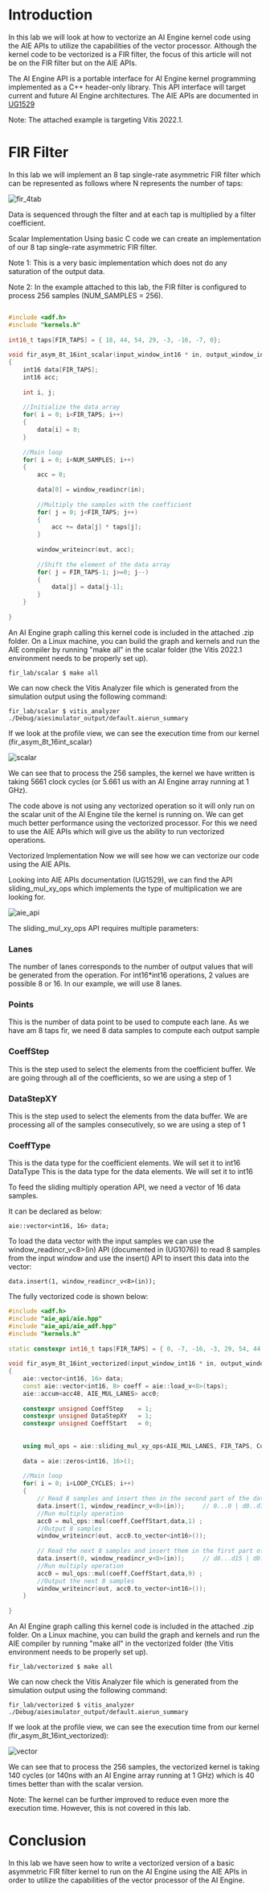 # Introduction
In this lab we will look at how to vectorize an AI Engine kernel code using the AIE APIs to utilize the capabilities of the vector processor. Although the kernel code to be vectorized is a FIR filter, the focus of this article will not be on the FIR filter but on the AIE APIs.

The AI Engine API is a portable interface for AI Engine kernel programming implemented as a C++ header-only library. This API interface will target current and future AI Engine architectures. The AIE APIs are documented in [UG1529](https://www.xilinx.com/htmldocs/xilinx2022_1/aiengine_api/aie_api/doc/index.html)

Note: The attached example is targeting Vitis 2022.1.
 

# FIR Filter
In this lab we will implement an 8 tap single-rate asymmetric FIR filter which can be represented as follows where N represents the number of taps:

![fir_4tab](./images/fir_lab/fir_4tab.jfif)

Data is sequenced through the filter and at each tap is multiplied by a filter coefficient. 

Scalar Implementation
Using basic C code we can create an implementation of our 8 tap single-rate asymmetric FIR filter.

Note 1: This is a very basic implementation which does not do any saturation of the output data.

Note 2: In the example attached to this lab, the FIR filter is configured to process 256 samples (NUM_SAMPLES = 256).
```C++

#include <adf.h>
#include "kernels.h"
 
int16_t taps[FIR_TAPS] = { 18, 44, 54, 29, -3, -16, -7, 0};
 
void fir_asym_8t_16int_scalar(input_window_int16 * in, output_window_int16 * out)
{
    int16 data[FIR_TAPS];
    int16 acc;
     
    int i, j;
     
    //Initialize the data array
    for( i = 0; i<FIR_TAPS; i++)
    {
        data[i] = 0;
    }
     
    //Main loop
    for( i = 0; i<NUM_SAMPLES; i++)
    {
        acc = 0;
         
        data[0] = window_readincr(in);
         
        //Multiply the samples with the coefficient
        for( j = 0; j<FIR_TAPS; j++)
        {
            acc += data[j] * taps[j];
        }
         
        window_writeincr(out, acc);
         
        //Shift the element of the data array
        for( j = FIR_TAPS-1; j>=0; j--)
        {
            data[j] = data[j-1];
        }      
    }
     
}
```

An AI Engine graph calling this kernel code is included in the attached .zip folder. On a Linux machine, you can build the graph and kernels and run the AIE compiler by running "make all" in the scalar folder (the Vitis 2022.1 environment needs to be properly set up).
```
fir_lab/scalar $ make all
```
We can now check the Vitis Analyzer file which is generated from the simulation output using the following command:
```
fir_lab/scalar $ vitis_analyzer ./Debug/aiesimulator_output/default.aierun_summary
```
If we look at the profile view, we can see the execution time from our kernel (fir_asym_8t_16int_scalar)

![scalar](./images/fir_lab/scalar.jfif)


We can see that to process the 256 samples, the kernel we have written is taking 5661 clock cycles (or 5.661 us with an AI Engine array running at 1 GHz).

The code above is not using any vectorized operation so it will only run on the scalar unit of the AI Engine tile the kernel is running on. We can get much better performance using the vectorized processor. For this we need to use the AIE APIs which will give us the ability to run vectorized operations.

Vectorized Implementation
Now we will see how we can vectorize our code using the AIE APIs. 

Looking into AIE APIs documentation (UG1529), we can find the API sliding_mul_xy_ops which implements the type of multiplication we are looking for.
 

![aie_api](./images/fir_lab/aie_api.jfif)

  The sliding_mul_xy_ops API requires multiple parameters:
 

### Lanes
The number of lanes corresponds to the number of output values that will be generated from the operation. For int16*int16 operations, 2 values are possible 8 or 16. In our example, we will use 8 lanes.
### Points
This is the number of data point to be used to compute each lane. As we have am 8 taps fir, we need 8 data samples to compute each output sample
### CoeffStep
This is the step used to select the elements from the coefficient buffer. We are going through all of the coefficients, so we are using a step of 1
### DataStepXY
This is the step used to select the elements from the data buffer. We are processing all of the samples consecutively, so we are using a step of 1
### CoeffType
This is the data type for the coefficient elements. We will set it to int16
DataType
This is the data type for the data elements. We will set it to int16

To feed the sliding multiply operation API, we need a vector of 16 data samples.

It can be declared as below:
```
aie::vector<int16, 16> data;
```
To load the data vector with the input samples we can use the window_readincr_v<8>(in) API (documented in (UG1076)) to read 8 samples from the input window and use the insert() API to insert this data into the vector:
```
data.insert(1, window_readincr_v<8>(in));
```
The fully vectorized code is shown below:
 
```C++
#include <adf.h>
#include "aie_api/aie.hpp"
#include "aie_api/aie_adf.hpp"
#include "kernels.h"
 
static constexpr int16_t taps[FIR_TAPS] = { 0, -7, -16, -3, 29, 54, 44, 18};
 
void fir_asym_8t_16int_vectorized(input_window_int16 * in, output_window_int16 * out)
{
    aie::vector<int16, 16> data;
    const aie::vector<int16, 8> coeff = aie::load_v<8>(taps);
    aie::accum<acc48, AIE_MUL_LANES> acc0;
     
    constexpr unsigned CoeffStep    = 1;
    constexpr unsigned DataStepXY   = 1;
    constexpr unsigned CoeffStart   = 0;
     
     
    using mul_ops = aie::sliding_mul_xy_ops<AIE_MUL_LANES, FIR_TAPS, CoeffStep, DataStepXY, FIR_T_COEFF , FIR_T_DATA>;
     
    data = aie::zeros<int16, 16>();
     
    //Main loop
    for( i = 0; i<LOOP_CYCLES; i++)
    {
        // Read 8 samples and insert then in the second part of the data vector
        data.insert(1, window_readincr_v<8>(in));     // 0...0 | d0..d7
        //Run multiply operation
        acc0 = mul_ops::mul(coeff,CoeffStart,data,1) ;
        //Output 8 samples
        window_writeincr(out, acc0.to_vector<int16>());
 
        // Read the next 8 samples and insert them in the first part of the data vector
        data.insert(0, window_readincr_v<8>(in));     // d8...d15 | d0..d7
        //Run multiply operation
        acc0 = mul_ops::mul(coeff,CoeffStart,data,9) ;
        //Output the next 8 samples
        window_writeincr(out, acc0.to_vector<int16>());
    }
     
}
```

An AI Engine graph calling this kernel code is included in the attached .zip folder. On a Linux machine, you can build the graph and kernels and run the AIE compiler by running "make all" in the vectorized folder (the Vitis environment needs to be properly set up).
```
fir_lab/vectorized $ make all
```
We can now check the Vitis Analyzer file which is generated from the simulation output using the following command:
```
fir_lab/vectorized $ vitis_analyzer ./Debug/aiesimulator_output/default.aierun_summary
```
If we look at the profile view, we can see the execution time from our kernel (fir_asym_8t_16int_vectorized):
 
![vector](./images/fir_lab/vector.jfif)
 

We can see that to process the 256 samples, the vectorized kernel is taking 140 cycles (or 140ns with an AI Engine array running at 1 GHz) which is 40 times better than with the scalar version.

Note: The kernel can be further improved to reduce even more the execution time. However, this is not covered in this lab. 

# Conclusion

In this lab we have seen how to write a vectorized version of a basic asymmetric FIR filter kernel to run on the AI Engine using the AIE APIs in order to utilize the capabilities of the vector processor of the AI Engine.

